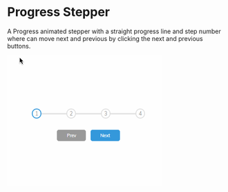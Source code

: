 # Progress Stepper
A Progress animated stepper with a straight progress line and step number where can move next and previous by clicking the next and previous buttons.

<img src="/progress-step.gif" alt="Progress stepper">